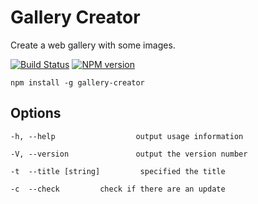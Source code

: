 # Gallery Creator

Create a web gallery with some images.

[![Build Status](https://travis-ci.org/cedced19/md-publisher.svg?branch=master)](https://travis-ci.org/cedced19/md-publisher)
[![NPM version](https://badge.fury.io/js/md-publisher.svg)](http://badge.fury.io/js/md-publisher)

```
npm install -g gallery-creator
```

## Options

```
-h, --help                  output usage information

-V, --version               output the version number

-t  --title [string]         specified the title

-c  --check         check if there are an update
```